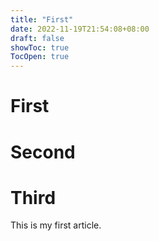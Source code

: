 ```yaml
---
title: "First"
date: 2022-11-19T21:54:08+08:00
draft: false
showToc: true
TocOpen: true
---
```


# First

# Second

# Third
This is my first article.
